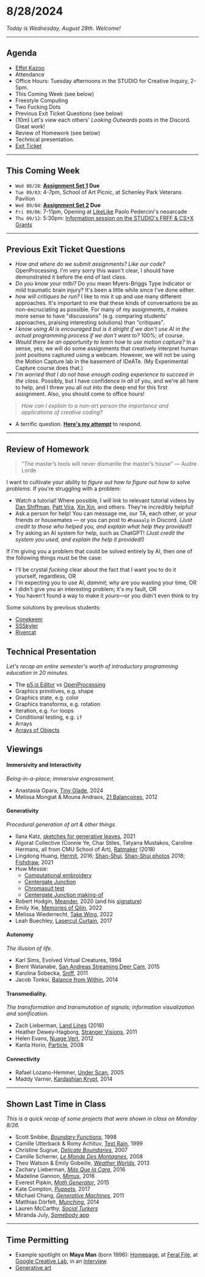 # 8/28/2024

*Today is Wednesday, August 28th. Welcome!*

---
## Agenda

* [Effet Kazoo](https://www.youtube.com/watch?v=y9FKxMiiI6Y)
* Attendance
* Office Hours: Tuesday afternoons in the STUDIO for Creative Inquiry, 2-5pm.
* This Coming Week (see below)
* Freestyle Computing
* Two Fucking Dots
* Previous Exit Ticket Questions (see below)
* (10m) Let's view each others' *Looking Outwards* posts in the Discord. Great work!
* Review of Homework (see below)
* Technical presentation. 
* [Exit Ticket](https://forms.gle/bQSzSvQoaXeSj6J5A)

---
## This Coming Week

* `Wed 08/28`: **[Assignment Set 1](../assignments/assignment_1.md) Due**
* `Tue 09/03`: 4-7pm, School of Art Picnic, at Schenley Park Veterans Pavilion
* `Wed 09/04`: **[Assignment Set 2](../assignments/assignment_2.md) Due**
* `Fri 09/06`: 7-11pm, Opening at [LikeLike](https://likelike.org/2024/07/30/playing-with-food/)  Paolo Pedercini's neoarcade
* `Thu 09/12`: 5:30pm: [Information session on the STUDIO's FRFF & CS+X Grants](https://studioforcreativeinquiry.org/events/infosession2024)

---

## Previous Exit Ticket Questions

* *How and where do we submit assignments? Like our code?* OpenProcessing. I'm very sorry this wasn't clear, I should have demonstrated it before the end of last class. 
* *Do you know your mtbi?* Do you mean Myers-Briggs Type Indicator or mild traumatic brain injury? It's been a little while since I've done either. 
* *how will critiques be run?* I like to mix it up and use many different approaches. It's important to me that these kinds of conversations be as non-excruciating as possible. For many of my assignments, it makes more sense to have "discussions" (e.g. comparing students' approaches, praising interesting solutions) than "critiques".
* *I know using AI is encouraged but is it alright if we don't use AI in the actual programming process if we don't want to?* 100%; of course. 
* *Would there be an opportunity to learn how to use motion capture?* In a sense, yes; we will do some assignments that creatively interpret human joint positions captured using a webcam. However, we will not be using the Motion Capture lab in the basement of IDeATe. (My Experimental Capture course does that.)
* *I'm worried that I do not have enough coding experience to succeed in the class.* Possibly, but I have confidence in *all* of you, and we're all here to help, and I threw you all out into the deep end for this first assignment. Also, you should come to office hours!

> *How can I explain to a non-art person the importance and applications of creative coding?*

* A terrific question. [**Here's my attempt**](importance.md) to respond. 

--- 

## Review of Homework

> "The master’s tools will never dismantle the master’s house" — Audre Lorde

I want to cultivate your ability to *figure out how to figure out how to solve problems*. If you're struggling with a problem:

* Watch a tutorial! Where possible, I will link to relevant tutorial videos by [Dan Shiffman](https://www.youtube.com/@TheCodingTrain), [Patt Vira](https://www.youtube.com/@pattvira), [Xin Xin](https://www.youtube.com/@xinxin1011), and others. They're incredibly helpful!
* Ask a person for help! You can message me, our TA, each other, or your friends or housemates — or you can post to `#haaaalp` in Discord. *(Just credit to those who helped you, and explain what help they provided!)*
* Try asking an AI system for help, such as ChatGPT! *(Just credit the system you used, and explain the help it provided!)*

If I'm giving you a problem that could be solved entirely by AI, then one of the following things must be the case: 

* I'll be crystal *fucking* clear about the fact that I want you to do it yourself, regardless, OR
* I'm expecting you to use AI, *dammit*; why are you wasting your time, OR
* I didn't give you an interesting problem; it's my fault, OR
* You haven't found a way to make it *yours*—or you didn't even think to try

Some solutions by previous students: 

* [Conekeem](https://openprocessing.org/sketch/1997011)
* [SSSkyler](https://openprocessing.org/sketch/1999659)
* [Rivercat](https://openprocessing.org/sketch/1452400)


## Technical Presentation

*Let's recap an entire semester's worth of introductory programming education in 20 minutes.*

* The [p5.js Editor](https://editor.p5js.org/) vs [OpenProcessing](https://openprocessing.org)
* Graphics primitives, e.g. shape
* Graphics state, e.g. color
* Graphics transforms, e.g. rotation
* Iteration, e.g. `for` loops
* Conditional testing, e.g. `if` 
* Arrays
* [Arrays of Objects](https://archive.p5js.org/examples/objects-array-of-objects.html)


## Viewings

#### Immersivity and Interactivity

*Being-in-a-place; immersive engrossment.*

* Anastasia Opara, [Tiny Glade](https://x.com/PounceLight/status/1824117060953088420), 2024
* Melissa Mongiat & Mouna Andraos, [21 Balançoires](https://vimeo.com/40980676), 2012

#### Generativity

*Procedural generation of art & other things.*

* Ilana Katz, [sketches for generative leaves](https://x.com/Lanzerel/status/1356357430351826949), 2021
* Algorat Collective (Connie Ye, Char Stiles, Tatyana Mustakos, Caroline Hermans, all from CMU School of Art), [Ratmaker](https://algorat.club/ratmaker/index.html) (2018)
* Lingdong Huang, [Hermit](https://www.youtube.com/watch?v=mPYeTJd8klQ), 2016; [Shan-Shui](http://shan-shui-inf.lingdong.works/), [Shan-Shui photos](https://flickr.com/photos/creativeinquiry/albums/72157673905317117/) 2018; [Fishdraw](https://fishdraw.glitch.me/), 2021
* Huw Messie:
   * [Computational embroidery](https://www.instagram.com/huwmessie/)
   * [Centergate Junction](https://objkt.com/asset/objkt-one/43)
   * [Chromasuit test](https://twitter.com/huwythechew/status/1617368936588414978)
   * [Centergate Junction making-of](https://twitter.com/huwythechew/status/1666565773530214400)
* Robert Hodgin, [Meander](https://roberthodgin.com/project/meander), 2020 (and his [signature](https://x.com/flight404/status/1354874659804762113))
* Emily Xie, [Memories of Qilin](https://www.artblocks.io/curated/collections/memories-of-qilin-by-emily-xie), 2022
* Melissa Wiederrecht, [Take Wing](https://www.fxhash.xyz/generative/19456), 2022
* Leah Buechley, [Lasercut Curtain](https://twitter.com/leahbuechley/status/936669240605552640?lang=en), 2017

#### Autonomy
*The illusion of life.*

* Karl Sims, Evolved Virtual Creatures, 1994
* Brent Watanabe, [San Andreas Streaming Deer Cam](https://bwatanabe.com/GTA_V_WanderingDeer.html), 2015
* Karolina Sobecka, [Sniff](https://vimeo.com/13791894), 2011
* Jacob Tonksi, [Balance from Within](https://vimeo.com/72826106), 2014

#### Transmediality. 
*The transformation and transmutation of signals; information visualization and sonification.*

* Zach Lieberman, [Land Lines](https://lines.chromeexperiments.com/) (2016)
* Heather Dewey-Hagborg, [Stranger Visions](https://www.youtube.com/watch?v=4AADx7bLJ54), 2011
* Helen Evans, [Nuage Vert](https://vimeo.com/17350218), 2012
* Kanta Horio, [Particle](https://www.youtube.com/watch?v=OMIW1cIgeEE), 2008

#### Connectivity

* Rafael Lozano-Hemmer, [Under Scan](https://www.lozano-hemmer.com/under_scan.php), 2005
* Maddy Varner, [Kardashian Krypt](https://fffff.at/kardashian-krypt/), 2014


---
## Shown Last Time in Class

*This is a quick recap of some projects that were shown in class on Monday 8/26.*

* Scott Snibbe, [*Boundary Functions*](https://www.snibbe.com/digital-art#/projects/interactive/boundaryfunctions/), 1998
* Camille Utterback & Romy Achituv, [Text Rain](https://www.youtube.com/watch?v=f_u3sSffS78), 1999
* Christine Sugrue, [*Delicate Boundaries*](http://csugrue.com/delicateboundaries/), 2007
* Camille Scherrer, [*Le Monde Des Montagnes*](https://vimeo.com/49153795), 2008
* Theo Watson & Emily Gobeille, [*Weather Worlds*](http://design-io.com/projects/WeatherWorlds/), 2013
* Zachary Lieberman, [*Más Que la Cara*](https://vimeo.com/211271693), 2016
* Madeline Gannon, [*Mimus*](https://atonaton.com/mimus/), 2016
* Everest Pipkin, [*Moth Generator*](https://twitter.com/mothgenerator), 2015
* Kate Compton, [*Puppets*](http://www.galaxykate.com/apps/unpublic/puppet/index.html), 2017
* Michael Chang, [*Generative Machines*](https://web.archive.org/web/20200513075153/http://machines.chromeexperiments.com/), 2011
* Matthias Dörfelt, [*Munching*](https://www.mokafolio.de/works/Munching), 2014
* Lauren McCarthy, [*Social Turkers*](http://lauren-mccarthy.com/Social-Turkers)
* Miranda July, [*Somebody* app](https://vimeo.com/105256055)

---
## Time Permitting

* Example spotlight on **Maya Man** (born 1996): [Homepage](https://mayaontheinter.net/), at [Feral File](https://feralfile.com/artists/maya-man-75d), at [Google Creative Lab](https://experiments.withgoogle.com/billtjonesai), in an [interview](https://verse.works/journal/in-conversation-with-maya-man-im-feeling-lucky-2).
* [Generative art](https://golancourses.net/60120/daily-notes/unit-2-creative-code/generative-artworks-tasting/)

